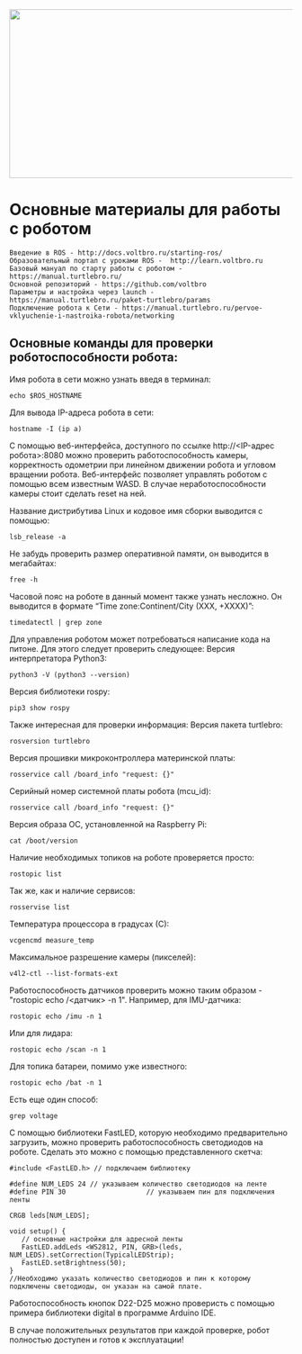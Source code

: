 <img src="https://user-images.githubusercontent.com/57194638/201707251-5aa29404-2494-4e16-be4a-0cd821a1c0d9.png" width="800" height="300">

# Основные материалы для работы с роботом

```
Введение в ROS - http://docs.voltbro.ru/starting-ros/
Образовательный портал с уроками ROS -  http://learn.voltbro.ru
Базовый мануал по старту работы с роботом - https://manual.turtlebro.ru/
Основной репозиторий - https://github.com/voltbro    
Параметры и настройка через launch -  https://manual.turtlebro.ru/paket-turtlebro/params
Подключение робота к Сети - https://manual.turtlebro.ru/pervoe-vklyuchenie-i-nastroika-robota/networking
```
## Основные команды для проверки роботоспособности робота:

Имя робота в сети можно узнать введя в терминал:	
```
echo $ROS_HOSTNAME
```
Для вывода IP-адреса робота в сети:	
```
hostname -I (ip a)
```
С помощью веб-интерфейса, доступного по ссылке http://<IP-адрес робота>:8080 можно проверить работоспособность камеры, корректность одометрии при линейном движении робота и угловом вращении робота. Веб-интерфейс позволяет управлять роботом с помощью всем известным WASD. В случае неработоспособности камеры стоит сделать reset на ней. 

Название дистрибутива Linux и кодовое имя сборки выводится с помощью:	
```
lsb_release -a
```
Не забудь проверить размер оперативной памяти, он выводится в мегабайтах:
```
free -h
```
Часовой пояс на роботе в данный момент также узнать несложно. Он выводится в формате “Time zone:Continent/City (XXX, +XXXX)”:
```
timedatectl | grep zone
```
Для управления роботом может потребоваться написание кода на питоне. Для этого следует проверить следующее:
Версия интерпретатора Python3:	
```
python3 -V (python3 --version)
```
Версия библиотеки rospy:	
```
pip3 show rospy
```
Также интересная для проверки информация:
Версия пакета turtlebro:
```
rosversion turtlebro
```
Версия прошивки микроконтроллера материнской платы:	
```
rosservice call /board_info "request: {}"
```
Серийный номер системной платы робота (mcu_id):	
```
rosservice call /board_info "request: {}"
```
Версия образа ОС, установленной на Raspberry Pi:
```
cat /boot/version
```

Наличие необходимых топиков на роботе проверяется просто:	
```
rostopic list
```
Так же, как и наличие сервисов:
```
rosservise list
```

Температура процессора в градусах (С):	
```
vcgencmd measure_temp
```

Максимальное разрешение камеры (пикселей):	
```
v4l2-ctl --list-formats-ext
```

Работоспособность датчиков проверить можно таким образом - "rostopic echo /<датчик> -n 1".
Например, для IMU-датчика:	
```
rostopic echo /imu -n 1
```
Или для лидара:	
```
rostopic echo /scan -n 1
```
Для топика батареи, помимо уже известного:	
```
rostopic echo /bat -n 1
```
Есть еще один способ:
```
grep voltage
```

С помощью библиотеки FastLED, которую необходимо предварительно загрузить,  можно проверить работоспособность светодиодов на роботе. Сделать это можно с помощью представленного скетча:
```
#include <FastLED.h> // подключаем библиотеку

#define NUM_LEDS 24 // указываем количество светодиодов на ленте
#define PIN 30                    // указываем пин для подключения ленты

CRGB leds[NUM_LEDS];

void setup() {
   // основные настройки для адресной ленты
   FastLED.addLeds <WS2812, PIN, GRB>(leds, NUM_LEDS).setCorrection(TypicalLEDStrip);
   FastLED.setBrightness(50);
}
//Необходимо указать количество светодиодов и пин к которому подключены светодиоды, он указан на самой плате.
```
Работоспособность кнопок D22-D25 можно проверисть с помощью примера библиотеки digital в программе Arduino IDE. 

В случае положительных результатов при каждой проверке, робот полностью доступен и готов к эксплуатации!
